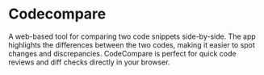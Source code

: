 # Codecompare
A web-based tool for comparing two code snippets side-by-side. The app highlights the differences between the two codes, making it easier to spot changes and discrepancies. CodeCompare is perfect for quick code reviews and diff checks directly in your browser.
